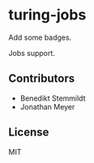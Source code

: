 # turing-jobs

Add some badges.

Jobs support.

## Contributors

- Benedikt Stemmildt
- Jonathan Meyer

## License

MIT
